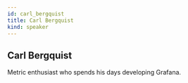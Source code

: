 ```yaml
---
id: carl_bergquist
title: Carl Bergquist
kind: speaker
---
```


## Carl Bergquist

Metric enthusiast who spends his days developing Grafana.
